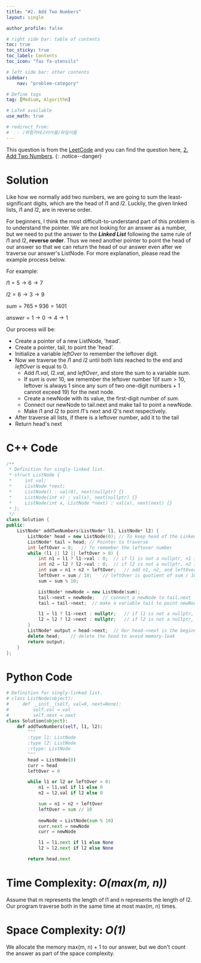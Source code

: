 ```yaml
---
title: "#2. Add Two Numbers"
layout: single

author_profile: false

# right side bar: table of contents
toc: true
toc_sticky: true
toc_label: Contents
toc_icon: "fas fa-utensils"

# left side bar: other contents
sidebar:
    nav: "problem-category"

# Define tags
tag: [Medium, Algorithm]

# LaTeX available
use_math: true

# redirect_from:
#   - /위험카테고리이름/파일이름
---
```


This question is from the [LeetCode](https://leetcode.com) and you can find the question here, [2. Add Two Numbers](https://leetcode.com/problems/add-two-numbers/).
{: .notice--danger}

# Solution
Like how we normally add two numbers, we are going to sum the least-significant digits, which are the head of $l1$ and $l2$. Luckily, the given linked lists, $l1$ and $l2$, are in reverse order. 

For beginners, I think the most difficult-to-understand part of this problem is to understand the pointer. We are not looking for an answer as a number, but we need to put the answer to the ***Linked List*** following the same rule of $l1$ and $l2$, **reverse order**. Thus we need another pointer to point the head of our answer so that we can return the head of our answer even after we traverse our answer's ListNode.  For more explanation, please read the example process below.

For example:

$l1 = 5 \to 6 \to 7$

$l2 = 6 \to 3 \to 9$

$sum = 765 + 936 = 1401$

$answer = 1 \to 0 \to 4 \to 1$

Our process will be:

+ Create a pointer of a new ListNode, 'head'.
+ Create a pointer, tail, to point the 'head'.
+ Initialize a variable $leftOver$ to remember the leftover digit.
+ Now we traverse the $l1$ and $l2$ until both lists reached to the end and $leftOver$ is equal to $0$.
  + Add $l1.val$, $l2.val$, and $leftOver$, and store the sum to a variable $sum$.
  + If $sum$ is over $10$, we remember the leftover number 1(if $sum > 10$, leftover is always 1 since any sum of two one-digit numbers + 1 cannot exceed 19) for the next node.
  +  Create a newNode with its value, the first-digit number of $sum$.
  + Connect our newNode to tail.next and make tail to point a newNode.
  + Make $l1$ and $l2$ to point $l1$'s next and $l2$'s next respectively.
+ After traverse all lists, if there is a leftover number, add it to the tail
+ Return head's next

# C++ Code
```c++
/**
 * Definition for singly-linked list.
 * struct ListNode {
 *     int val;
 *     ListNode *next;
 *     ListNode() : val(0), next(nullptr) {}
 *     ListNode(int x) : val(x), next(nullptr) {}
 *     ListNode(int x, ListNode *next) : val(x), next(next) {}
 * };
 */
class Solution {
public:
    ListNode* addTwoNumbers(ListNode* l1, ListNode* l2) {
        ListNode* head = new ListNode(0); // To keep head of the Linked List
        ListNode* tail = head; // Pointer to traverse
        int leftOver = 0;   // To remember the leftover number
        while (l1 || l2 || leftOver > 0) {
            int n1 = l1 ? l1->val : 0;  // if l1 is not a nullptr, n1 is l1->val
            int n2 = l2 ? l2->val : 0;  // if l2 is not a nullptr, n2 is l2->val
            int sum = n1 + n2 + leftOver;   // add n1, n2, and leftOver
            leftOver = sum / 10;    // leftOver is quotient of sum / 10;
            sum = sum % 10;

            ListNode* newNode = new ListNode(sum);
            tail->next = newNode;   // connect a newNode to tail.next
            tail = tail->next;  // make a variable tail to point newNode

            l1 = l1 ? l1->next : nullptr;   // if l1 is not a nullptr, make l1 to point l1.next
            l2 = l2 ? l2->next : nullptr;   // if l2 is not a nullptr, make l2 to point l2.next
        }
        ListNode* output = head->next;  // Our head->next is the beginning of the answer
        delete head;    // delete the head to avoid memory-leak
        return output;
    }
};
```


# Python Code
~~~python
# Definition for singly-linked list.
# class ListNode(object):
#     def __init__(self, val=0, next=None):
#         self.val = val
#         self.next = next
class Solution(object):
    def addTwoNumbers(self, l1, l2):
        """
        :type l1: ListNode
        :type l2: ListNode
        :rtype: ListNode
        """
        head = ListNode(0)
        curr = head
        leftOver = 0

        while l1 or l2 or leftOver > 0:
            n1 = l1.val if l1 else 0
            n2 = l2.val if l2 else 0

            sum = n1 + n2 + leftOver
            leftOver = sum // 10
            
            newNode = ListNode(sum % 10)
            curr.next = newNode
            curr = newNode

            l1 = l1.next if l1 else None
            l2 = l2.next if l2 else None

        return head.next
~~~

# Time Complexity: *O(max(m, n))*
Assume that m represents the length of l1 and n represents the length of l2.
Our program traverse both in the same time at most max(m, n) times.

# Space Complexity: *O(1)*
We allocate the memory max(m, n) + 1 to our answer, but we don't count the answer as part of the space complexity.
